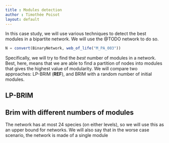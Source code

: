 ```yaml
---
title : Modules detection
author : Timothée Poisot
layout: default
---
```





In this case study, we will use various techniques to detect the best modules in
a bipartite network. We will use the @TODO network to do so.

````julia
N = convert(BinaryNetwork, web_of_life("M_PA_003"))
````





Specifically, we will try to find the *best* number of modules in a network.
Best, here, means that we are able to find a partition of nodes into modules
that gives the highest value of modularity. We will compare two approaches:
LP-BRIM (**REF**), and BRIM with a random number of initial modules.

## LP-BRIM

## Brim with different numbers of modules

The network has at most 
24 species (on either
levels), so we will use this as an upper bound for networks. We will also say
that in the worse case scenario, the network is made of a single module
